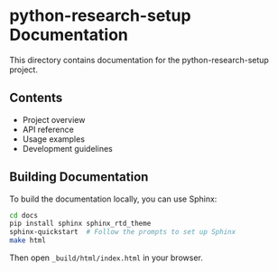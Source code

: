 # python-research-setup Documentation

This directory contains documentation for the python-research-setup project.

## Contents

- Project overview
- API reference
- Usage examples
- Development guidelines

## Building Documentation

To build the documentation locally, you can use Sphinx:

```bash
cd docs
pip install sphinx sphinx_rtd_theme
sphinx-quickstart  # Follow the prompts to set up Sphinx
make html
```

Then open `_build/html/index.html` in your browser.
